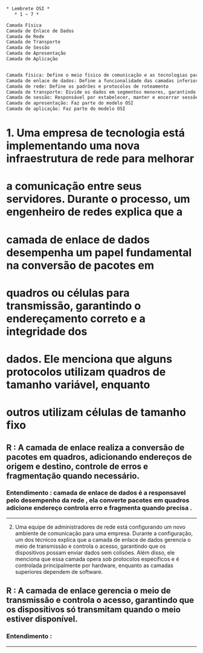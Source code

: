 ```txt
* Lembrete OSI *
   * 1 ~ 7 * 

Camada Física
Camada de Enlace de Dados
Camada de Rede
Camada de Transporte
Camada de Sessão
Camada de Apresentação
Camada de Aplicação


Camada física: Define o meio físico de comunicação e as tecnologias para transmitir dados 
Camada de enlace de dados: Define a funcionalidade das camadas inferiores 
Camada de rede: Define os padrões e protocolos de roteamento 
Camada de transporte: Divide os dados em segmentos menores, garantindo que eles sejam transmitidos corretamente e reagrupados no destino 
Camada de sessão: Responsável por estabelecer, manter e encerrar sessões de comunicação 
Camada de apresentação: Faz parte do modelo OSI 
Camada de aplicação: Faz parte do modelo OSI 
```



# 1. Uma empresa de tecnologia está implementando uma nova infraestrutura de rede para melhorar
# a comunicação entre seus servidores. Durante o processo, um engenheiro de redes explica que a
# camada de enlace de dados desempenha um papel fundamental na conversão de pacotes em
# quadros ou células para transmissão, garantindo o endereçamento correto e a integridade dos
# dados. Ele menciona que alguns protocolos utilizam quadros de tamanho variável, enquanto
# outros utilizam células de tamanho fixo

## R : A camada de enlace realiza a conversão de pacotes em quadros, adicionando endereços de origem e destino, controle de erros e fragmentação quando necessário.

### Entendimento : camada de enlace de dados é a responsavel pelo desempenho da rede , ela converte pacotes em quadros adicione endereço controla erro e fragmenta quando precisa .

---------------------------------------------------------------------------------------------------------------------------

2. Uma equipe de administradores de rede está configurando um novo ambiente de comunicação
para uma empresa. Durante a configuração, um dos técnicos explica que a camada de enlace de
dados gerencia o meio de transmissão e controla o acesso, garantindo que os dispositivos
possam enviar dados sem colisões. Além disso, ele menciona que essa camada opera sob
protocolos específicos e é controlada principalmente por hardware, enquanto as camadas
superiores dependem de software.

## R : A camada de enlace gerencia o meio de transmissão e controla o acesso, garantindo que os dispositivos só transmitam quando o meio estiver disponível.

### Entendimento : 

---------------------------------------------------------------------------------------------------------------------------
